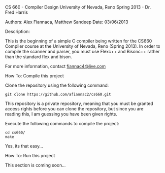 CS 660 - Compiler Design
University of Nevada, Reno
Spring 2013 - Dr. Fred Harris

Authors: Alex Fiannaca, Matthew Sandeep
Date:    03/06/2013

Description:

  This is the beginning of a simple C compiler being written for the CS660 
  Compiler course at the University of Nevada, Reno (Spring 2013). In order to
  compile the scanner and parser, you must use Flexc++ and Bisonc++ rather than
  the standard flex and bison.

  For more information, contact fiannac4@live.com

How To: Compile this project

  Clone the repository using the following command:

    git clone https://github.com/afiannac2/cs660.git

  This repository is a private repository, meaning that you must be granted 
  access rights before you can clone the repository, but since you are  
  reading this, I am guessing you have been given rights.

  Execute the following commands to compile the project:

    cd cs660/
    make

  Yes, its that easy...

How To: Run this project

  This section is coming soon...
